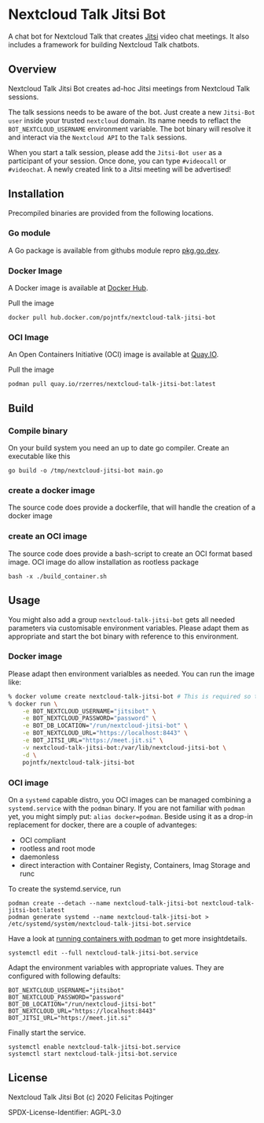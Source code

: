 <!-- nextcloud-talk-jitzsi-bot README.md -->
<!-- version: 0.1.1 -->

# Nextcloud Talk Jitsi Bot

A chat bot for Nextcloud Talk that creates [Jitsi](https://jitsi.org) video chat meetings.
It also includes a framework for building Nextcloud Talk chatbots.

## Overview

Nextcloud Talk Jitsi Bot creates ad-hoc Jitsi meetings from Nextcloud Talk sessions.

The talk sessions needs to be aware of the bot. Just create a new `Jitsi-Bot user` inside your trusted `nextcloud` domain.
Its name needs to reflact the `BOT_NEXTCLOUD_USERNAME` environment variable. The bot binary
will resolve it and interact via the `Nextcloud API` to the `Talk` sessions.

When you start a talk session, please add the `Jitsi-Bot user` as a participant of your session.
Once done, you can type `#videocall` or `#videochat`. A newly created link to a Jitsi meeting will be advertised!

## Installation

Precompiled binaries are provided from the following locations.

### Go module

A Go package is available from githubs module repro [pkg.go.dev](https://pkg.go.dev/mod/github.com/pojntfx/nextcloud-talk-jitsi-bot).

### Docker Image

A Docker image is available at [Docker Hub](https://hub.docker.com/r/pojntfx/nextcloud-talk-jitsi-bot).

Pull the image

	docker pull hub.docker.com/pojntfx/nextcloud-talk-jitsi-bot

### OCI Image

An Open Containers Initiative (OCI) image is available at
[Quay.IO](https://quay.io/rzerres/nextcloud-talk-jitsi-bot).

Pull the image

	podman pull quay.io/rzerres/nextcloud-talk-jitsi-bot:latest

<!--
#### Howto uploading to Quay.io

Get the container-id to be uploaded

	imageid=$(buildah image | grep $botname | awk -F " " '{ print $3 }')

Tag the container to an image

	buildah commit $imageid quay.io/username/$botname:latest

Now login to Quay.io

	podman login quay.io
	username: <username>
	password: <password>

Finally upload

	buildah push quay.io/username/$botname:latest

-->


## Build

### Compile binary

On your build system you need an up to date go compiler. Create an executable like this

	go build -o /tmp/nextcloud-jitsi-bot main.go


### create a docker image

The source code does provide a dockerfile, that will handle the creation of a docker image

### create an OCI image

The source code does provide a bash-script to create an OCI format based image.
OCI image do allow installation as rootless package

	bash -x ./build_container.sh

## Usage

You might also add a group
`nextcloud-talk-jitsi-bot` gets all needed parameters via customisable environment variables.
Please adapt them as appropriate and start the bot binary with reference to this environment.

### Docker image

Please adapt then environment varialbles as needed. You can run the image like:

```bash
% docker volume create nextcloud-talk-jitsi-bot # This is required so that messages don't get send twice
% docker run \
	-e BOT_NEXTCLOUD_USERNAME="jitsibot" \
	-e BOT_NEXTCLOUD_PASSWORD="password" \
	-e BOT_DB_LOCATION="/run/nextcloud-jitsi-bot" \
	-e BOT_NEXTCLOUD_URL="https://localhost:8443" \
	-e BOT_JITSI_URL="https://meet.jit.si" \
	-v nextcloud-talk-jitsi-bot:/var/lib/nextcloud-jitsi-bot \
	-d \
	pojntfx/nextcloud-talk-jitsi-bot
```

### OCI image

On a `systemd` capable distro, you OCI images can be managed combining a `systemd.service` with the `podman`
binary. If you are not familiar with `podman` yet, you might simply put: `alias docker=podman`. Beside using
it as a drop-in replacement for docker, there are a couple of advanteges:

* OCI compliant
* rootless and root mode
* daemonless
* direct interaction with Container Registy, Containers, Imag Storage and runc

To create the systemd.service, run

	podman create --detach --name nextcloud-talk-jitsi-bot nextcloud-talk-jitsi-bot:latest
	podman generate systemd --name nextcloud-talk-jitsi-bot > /etc/systemd/system/nextcloud-talk-jitsi-bot.service

Have a look at [running containers with podman]( https://www.redhat.com/sysadmin/podman-shareable-systemd-services)
to get more insightdetails.

	systemctl edit --full nextcloud-talk-jitsi-bot.service

Adapt the environment variables with appropriate values. They are configured with following defaults:

	BOT_NEXTCLOUD_USERNAME="jitsibot"
	BOT_NEXTCLOUD_PASSWORD="password"
	BOT_DB_LOCATION="/run/nextcloud-jitsi-bot"
	BOT_NEXTCLOUD_URL="https://localhost:8443"
	BOT_JITSI_URL="https://meet.jit.si"

Finally start the service.

	systemctl enable nextcloud-talk-jitsi-bot.service
	systemctl start nextcloud-talk-jitsi-bot.service

## License

Nextcloud Talk Jitsi Bot (c) 2020 Felicitas Pojtinger

SPDX-License-Identifier: AGPL-3.0
